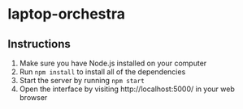 # laptop-orchestra

## Instructions

1. Make sure you have Node.js installed on your computer
2. Run <code>npm install</code> to install all of the dependencies
3. Start the server by running <code>npm start</code>
4. Open the interface by visiting http://localhost:5000/ in your web browser
